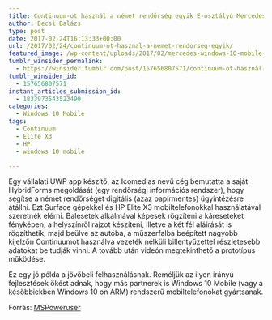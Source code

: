 ```yaml
---
title: Continuum-ot használ a német rendőrség egyik E-osztályú Mercedes prototípusa
author: Decsi Balázs
type: post
date: 2017-02-24T16:13:33+00:00
url: /2017/02/24/continuum-ot-hasznal-a-nemet-rendorseg-egyik/
featured_image: /wp-content/uploads/2017/02/mercedes-windows-10-mobile-continuum-police.jpg
tumblr_winsider_permalink:
  - https://winsider.tumblr.com/post/157656807571/continuum-ot-használ-a-német-rendőrség-egyik
tumblr_winsider_id:
  - 157656807571
instant_articles_submission_id:
  - 1833973543523490
categories:
  - Windows 10 Mobile
tags:
  - Continuum
  - Elite X3
  - HP
  - windows 10 mobile

---
```

<p style="text-align: left;">
  Egy vállalati UWP app készítő, az Icomedias nevű cég bemutatta a saját HybridForms megoldását (egy rendőrségi információs rendszer), hogy segítse a német rendőrséget digitális (azaz papírmentes) ügyintézésre átállni. Ezt Surface gépekkel és HP Elite X3 mobiltelefonokkal használatával szeretnék elérni. Balesetek alkalmával képesek rögzíteni a káreseteket fényképen, a helyszínről rajzot készíteni, illetve a két fél aláírását is rögzíthetik, majd beülve az autóba, a műszerfalba beépített nagyobb kijelzőn Continuumot használva vezeték nélküli billentyűzettel részletesebb adatokat be tudják vinni. A tovább után videón megtekinthető a prototípus működése.
</p>

<p style="text-align: left;">
  <!--more-->
</p>

<p style="text-align: center;">
</p>

Ez egy jó példa a jövőbeli felhasználásnak. Reméljük az ilyen irányú fejlesztések ökést adnak, hogy más partnerek is Windows 10 Mobile (vagy a későbbiekben Windows 10 on ARM) rendszerű mobiltelefonokat gyártsanak.

Forrás: [MSPoweruser][1]

 [1]: https://mspoweruser.com/continuum-in-the-mercedes-e-class-demoed-on-video/